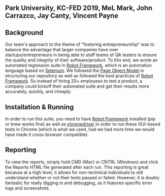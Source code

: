 ## Park University, KC-FED 2019, MeL Mark, John Carrazco, Jay Canty, Vincent Payne
## Background
Our team's approach to the theme of "fostering entrepreneurship" was to balance the advantage that larger companies have over startups/entrepreneurs in being able to staff teams of QA testers to ensure the quality and integrity of their software/product. To this end, we wrote an automated regression suite in [Robot Framework](https://robotframework.org/), which is an automation language based on [Selenium](https://www.seleniumhq.org/). We followed the [Page Object Model](https://medium.com/tech-tajawal/page-object-model-pom-design-pattern-f9588630800b) in structuring our repository as well as followed the best practices of [Robot Framework](https://robotframework.org/). So instead of hiring 20+ employees to test a product, a company could kickoff their automated suite and get their results more accurately, quickly, and cheaply.
## Installation & Running
In order to run this suite, you need to have [Robot Framework](https://robotframework.org/) installed (pip or brew works fine) as well as [chromedriver](https://chromedriver.chromium.org/downloads) in order to run these GUI-based tests in Chrome (which is what we used, had we had more time we would have made it cross-browser compatible).
## Reporting
To view the reports, simply hold CMD (Mac) or CNTRL (Windows) and click the Reports HTML file generated after each run. This reporting is great because at a high level, it allows for non-technical individuals to still understand whether or not their tests passed or failed. However, it is doubly fantastic for really digging in and debugging, as it features specific error logs and screenshots.
